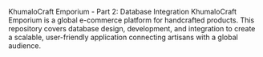 KhumaloCraft Emporium - Part 2: 
Database Integration KhumaloCraft Emporium is a global e-commerce platform for handcrafted products. 
This repository covers database design, development, and integration to create a scalable, user-friendly application connecting artisans with a global audience.
